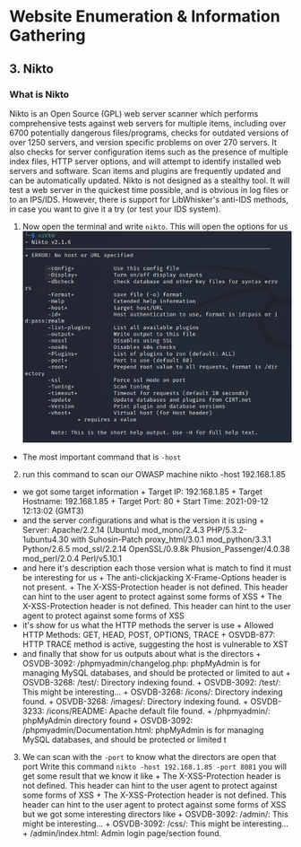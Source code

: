 # Website Enumeration & Information Gathering

## 3. Nikto

### What is Nikto

Nikto is an Open Source (GPL) web server scanner which performs comprehensive tests against web servers for multiple items, including over 6700 potentially dangerous files/programs, checks for outdated versions of over 1250 servers, and version specific problems on over 270 servers. It also checks for server configuration items such as the presence of multiple index files, HTTP server options, and will attempt to identify installed web servers and software. Scan items and plugins are frequently updated and can be automatically updated.
Nikto is not designed as a stealthy tool. It will test a web server in the quickest time possible, and is obvious in log files or to an IPS/IDS. However, there is support for LibWhisker's anti-IDS methods, in case you want to give it a try (or test your IDS system).

1. Now open the terminal and write `nikto`.
   This will open the options for us
   ![nikto](./img/nikto-1.png)

- The most important command that is `-host`

2. run this command to scan our OWASP machine
   nikto -host 192.168.1.85

- we got some target information + Target IP: 192.168.1.85 + Target Hostname: 192.168.1.85 + Target Port: 80 + Start Time: 2021-09-12 12:13:02 (GMT3)
- and the server configurations and what is the version it is using + Server: Apache/2.2.14 (Ubuntu) mod_mono/2.4.3 PHP/5.3.2-1ubuntu4.30 with Suhosin-Patch proxy_html/3.0.1 mod_python/3.3.1 Python/2.6.5 mod_ssl/2.2.14 OpenSSL/0.9.8k Phusion_Passenger/4.0.38 mod_perl/2.0.4 Perl/v5.10.1
- and here it's description each those version what is match to find it must be interesting for us + The anti-clickjacking X-Frame-Options header is not present. + The X-XSS-Protection header is not defined. This header can hint to the user agent to protect against some forms of XSS + The X-XSS-Protection header is not defined. This header can hint to the user agent to protect against some forms of XSS
- it's show for us what the HTTP methods the server is use + Allowed HTTP Methods: GET, HEAD, POST, OPTIONS, TRACE + OSVDB-877: HTTP TRACE method is active, suggesting the host is vulnerable to XST
- and finally that show for us outputs about what is the directors + OSVDB-3092: /phpmyadmin/changelog.php: phpMyAdmin is for managing MySQL databases, and should be protected or limited to aut + OSVDB-3268: /test/: Directory indexing found. + OSVDB-3092: /test/: This might be interesting... + OSVDB-3268: /icons/: Directory indexing found. + OSVDB-3268: /images/: Directory indexing found. + OSVDB-3233: /icons/README: Apache default file found. + /phpmyadmin/: phpMyAdmin directory found + OSVDB-3092: /phpmyadmin/Documentation.html: phpMyAdmin is for managing MySQL databases, and should be protected or limited t

3. We can scan with the `-port` to know what the directors are open that port
   Write this command `nikto -host 192.168.1.85 -port 8081`
   you will get some result that we know it like + The X-XSS-Protection header is not defined. This header can hint to the user agent to protect against some forms of XSS + The X-XSS-Protection header is not defined. This header can hint to the user agent to protect against some forms of XSS
   but we got some interesting directors like + OSVDB-3092: /admin/: This might be interesting... + OSVDB-3092: /css/: This might be interesting... + /admin/index.html: Admin login page/section found.
